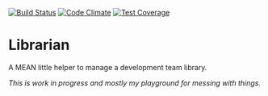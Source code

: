 [![Build Status](https://travis-ci.org/skhome/librarian.svg?branch=master)](https://travis-ci.org/skhome/librarian) [![Code Climate](https://codeclimate.com/github/skhome/librarian/badges/gpa.svg)](https://codeclimate.com/github/skhome/librarian) [![Test Coverage](https://codeclimate.com/github/skhome/librarian/badges/coverage.svg)](https://codeclimate.com/github/skhome/librarian)

# Librarian

A MEAN little helper to manage a development team library.

_This is work in progress and mostly my playground for messing with things._
